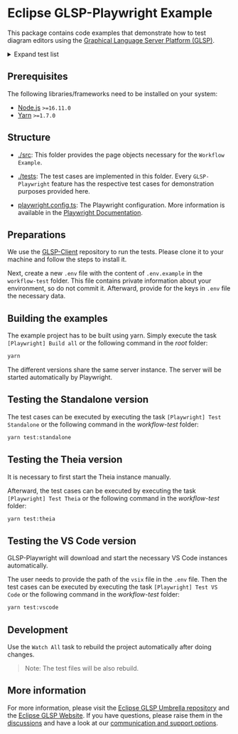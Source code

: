 # Eclipse GLSP-Playwright Example

This package contains code examples that demonstrate how to test diagram editors using the [Graphical Language Server Platform (GLSP)](https://github.com/eclipse-glsp/glsp).

<details>
  <summary>Expand test list</summary>
  
| Feature                                                                              |      Standalone      | Theia Integration | Eclipse Integration | VS Code Integration |
| ------------------------------------------------------------------------------------ | :------------------: | :---------------: | :-----------------: | :-----------------: |
| Model Saving                                                                         |          -           |         -         |          -          |          -          |
| Model Dirty State                                                                    |                      |         -         |          -          |          -          |
| Model SVG Export                                                                     |          -           |         -         |          -          |          -          |
| Model Layout                                                                         |          -           |         -         |          -          |          -          |
| Restoring viewport on re-open                                                        |                      |         -         |                     |                     |
| Model Edit Modes<br>- Edit<br>- Read-only                                            |   <br>-<br>-&nbsp;   |    <br>-<br>-     |   <br>-<br>&nbsp;   |  <br>-<br>-&nbsp;   |
| Client View Port<br>- Center<br>- Fit to Screen                                      |      <br>-<br>-      |    <br>-<br>-     |     <br>-<br>-      |     <br>-<br>-      |
| Client Status Notification                                                           |          -           |         -         |          -          |          -          |
| Client Message Notification                                                          |          -           |         -         |                     |          -          |
| Client Progress Reporting                                                            |                      |         -         |                     |          -          |
| Element Selection                                                                    |          ✓           |         ✓         |          -          |          ✓          |
| Element Hover                                                                        |          -           |         -         |          -          |          -          |
| Element Validation                                                                   |          -           |         -         |          -          |          -          |
| Element Navigation                                                                   |                      |         -         |          -          |          -          |
| Element Type Hints                                                                   |          -           |         -         |          -          |          -          |
| Element Creation and Deletion                                                        |          -           |         -         |          -          |          -          |
| Node Change Bounds<br>- Move<br>- Resize                                             |      <br>-<br>-      |    <br>-<br>-     |     <br>-<br>-      |     <br>-<br>-      |
| Node Change Container                                                                |          -           |         -         |          -          |          -          |
| Edge Reconnect                                                                       |          -           |         -         |          -          |          -          |
| Edge Routing Points                                                                  |          -           |         -         |          -          |          -          |
| Ghost Elements                                                                       |          -           |         -         |          -          |          -          |
| Element Text Editing                                                                 |          -           |         -         |          -          |          -          |
| Clipboard (Cut, Copy, Paste)                                                         |          -           |         -         |          -          |          -          |
| Undo / Redo                                                                          |          -           |         -         |          -          |          -          |
| Contexts<br>- Context Menu<br>- Command Palette<br>- Tool Palette                    |    <br><br>-<br>-    |  <br>-<br>-<br>-  |   <br><br>-<br>-    |   <br>-<br>-<br>-   |
| Accessibility Features (experimental) <br>- Search<br>- Move <br>- Zoom <br>- Resize | <br>-<br>-<br>-<br>- |                   |                     |                     |
| Helper Lines (experimental)                                                          |          -           |         -         |          -          |          -          |
</details>

## Prerequisites

The following libraries/frameworks need to be installed on your system:

-   [Node.js](https://nodejs.org/en/) `>=16.11.0`
-   [Yarn](https://classic.yarnpkg.com/en/docs/install#debian-stable) `>=1.7.0`

## Structure

-   [./src](./src/): This folder provides the page objects necessary for the `Workflow Example`.

-   [./tests](./tests/): The test cases are implemented in this folder. Every `GLSP-Playwright` feature has the respective test cases for demonstration purposes provided here.

-   [playwright.config.ts](./playwright.config.ts): The Playwright configuration. More information is available in the [Playwright Documentation](https://playwright.dev/docs/test-configuration).

## Preparations

We use the [GLSP-Client](https://github.com/eclipse-glsp/glsp-client) repository to run the tests.
Please clone it to your machine and follow the steps to install it.

Next, create a new `.env` file with the content of `.env.example` in the `workflow-test` folder.
This file contains private information about your environment, so do not commit it.
Afterward, provide for the keys in `.env` file the necessary data.

## Building the examples

The example project has to be built using yarn.
Simply execute the task `[Playwright] Build all` or the following command in the _root_ folder:

```bash
yarn
```

The different versions share the same server instance.
The server will be started automatically by Playwright.

## Testing the Standalone version

The test cases can be executed by executing the task `[Playwright] Test Standalone` or the following command in the _workflow-test_ folder:

```bash
yarn test:standalone
```

## Testing the Theia version

It is necessary to first start the Theia instance manually.

Afterward, the test cases can be executed by executing the task `[Playwright] Test Theia` or the following command in the _workflow-test_ folder:

```bash
yarn test:theia
```

## Testing the VS Code version

GLSP-Playwright will download and start the necessary VS Code instances automatically.

The user needs to provide the path of the `vsix` file in the `.env` file.
Then the test cases can be executed by executing the task `[Playwright] Test VS Code` or the following command in the _workflow-test_ folder:

```bash
yarn test:vscode
```

## Development

Use the `Watch All` task to rebuild the project automatically after doing changes.

> Note: The test files will be also rebuild.

## More information

For more information, please visit the [Eclipse GLSP Umbrella repository](https://github.com/eclipse-glsp/glsp) and the [Eclipse GLSP Website](https://www.eclipse.org/glsp/).
If you have questions, please raise them in the [discussions](https://github.com/eclipse-glsp/glsp/discussions) and have a look at our [communication and support options](https://www.eclipse.org/glsp/contact/).
